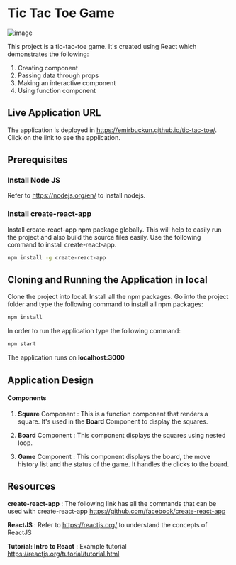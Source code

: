 # Tic Tac Toe Game

![image](https://user-images.githubusercontent.com/63044078/228166553-bf49c5bb-b246-44a3-9752-11cd7cc5051f.png)

This project is a tic-tac-toe game. It's created using React which demonstrates the following:
1. Creating component
2. Passing data through props
3. Making an interactive component
5. Using function component

## Live Application URL
The application is deployed in https://emirbuckun.github.io/tic-tac-toe/.
Click on the link to see the application.

## Prerequisites

### Install Node JS
Refer to https://nodejs.org/en/ to install nodejs.

### Install create-react-app
Install create-react-app npm package globally. This will help to easily run the project and also build the source files easily. Use the following command to install create-react-app.

```bash
npm install -g create-react-app
```

## Cloning and Running the Application in local

Clone the project into local.
Install all the npm packages. Go into the project folder and type the following command to install all npm packages:

```bash
npm install
```

In order to run the application type the following command:

```bash
npm start
```

The application runs on **localhost:3000**

## Application Design

#### Components

1. **Square** Component : This is a function component that renders a square. It's used in the **Board** Component to display the squares.

2. **Board** Component : This component displays the squares using nested loop.

3. **Game** Component : This component displays the board, the move history list and the status of the game. It handles the clicks to the board.

## Resources

**create-react-app** : The following link has all the commands that can be used with create-react-app
https://github.com/facebook/create-react-app

**ReactJS** : Refer to https://reactjs.org/ to understand the concepts of ReactJS

**Tutorial: Intro to React** : Example tutorial https://reactjs.org/tutorial/tutorial.html
